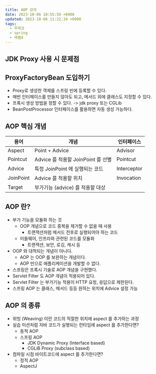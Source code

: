 ```yaml
---
title: AOP 강의
date: 2023-10-06 10:55:59 +0900
updated: 2023-10-06 11:22:34 +0900
tags:
  - 우테코
  - spring
  - 레벨4
---
```


## JDK Proxy 사용 시 문제점

## ProxyFactoryBean 도입하기

- Proxy로 생성한 객체를 스프링 빈에 등록할 수 있다.
- 매번 인터페이스를 만들지 않아도 되고, 메서드 외에 클래스도 지정할 수 있다.
- 프록시 생성 방법을 정할 수 있다. -> jdk proxy 또는 CGLib
- BeanPostProcessor 인터페이스를 활용하면 자동 생성 가능하다.

## AOP 핵심 개념

| 용어      | 개념                               | 인터페이스  |
| --------- | ---------------------------------- | ----------- |
| Aspect    | Point + Advice                     | Advisor    |
| Pointcut  | Advice 를 적용할 JoinPoint 를 선별 | Pointcut    |
| Advice    | 특정 JoinPoint 에 실행되는 코드    | Interceptor |
| JoinPoint | Advice 를 적용할 위치              | Invocation  |
| Target    | 부가기능 (advice) 를 적용할 대상   |             |

## AOP 란?

- 부가 기능을 모듈화 하는 것
	- OOP 개념으로 코드 중복을 제거할 수 없을 때 사용
		- 트랜잭션처럼 메서드 전후로 실행되어야 하는 코드
	- 미들웨어, 인프라와 관련된 코드를 모듈화
		- 트랜잭션, 보안, 로깅, 캐시 등
- OOP 와 대척되는 개념이 아니다.
	- AOP 는 OOP 를 보완하는 개념이다.
	- AOP 만으로 애플리케이션을 개발할 수 없다.
- 스프링은 프록시 기술로 AOP 개념을 구현했다.
- Servlet Filter 도 AOP 개념이 적용되어 있다.
- Servlet Filter 는 부가기능 적용이 HTTP 요청, 응답으로 제한된다.
- 스프링 AOP 는 클래스, 메서드 등등 원하는 위치에 Advice 설정 가능

## AOP 의 종류

- 위빙 (Weaving) 이란 코드의 적절한 위치에 aspect 를 추가하는 과정
- 실습 미션처럼 자바 코드가 실행되는 런타임에 aspect 를 추가한다면?
	- 동적 AOP
	- 스프링 AOP
		- JDK Dynamic Proxy (Interface based)
		- CGLiB Proxy (subclass based)
- 컴파일 시점 바이트코드에 aspect 를 추가한다면?
	- 정적 AOP
	- AspectJ
